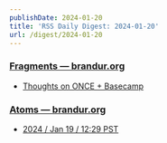 ```yaml
---
publishDate: 2024-01-20
title: 'RSS Daily Digest: 2024-01-20'
url: /digest/2024-01-20
---
```


### [Fragments — brandur.org](https://brandur.org/)

  * [Thoughts on ONCE + Basecamp](https://brandur.org/fragments/once-basecamp)
  
### [Atoms  — brandur.org](https://brandur.org/)

  * [2024 / Jan 19 / 12:29 PST](https://brandur.org/atoms/gqphrdc)
  
